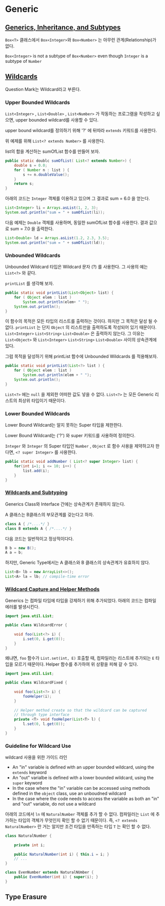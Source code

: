 # Generic

## [Generics, Inheritance, and Subtypes][1]

`Box<T>`  클래스에서 `Box<Integer>`와  `Box<Number>` 는 아무런 관계(Relationship)가 없다.

`Box<Integer>` is not a subtype of `Box<Number>` even though `Integer` is a subtype of `Number`

## [Wildcards][2]

Question Mark는 Wildcard라고 부른다.

### Upper Bounded Wildcards

`List<Integer>` , `List<Double>` , `List<Number>` 가 작동하는 프로그램을 작성하고 싶으면, upper bounded wildcard를 사용할 수 있다.

upper bound wildcard를 정의하기 위해 '?' 에 뒤따라 `extends` 키워드를 사용한다.

위 예제를 위해 `List<? extends Number>` 를 사용한다.

list의 합을 계산하는 sumOfList 함수를 만들어 보자.

```java
public static doublc sumOfList( List<? extends Number>) {
    double s = 0.0;
    for ( Number n : list ) {
        s += n.doubleValue();
    }
    return s;
}
```

아래의 코드는 `Integer` 객체를 이용하고 있으며 그 결과로 sum = 6.0 을 얻는다.

```java
List<Integer> li = Arrays.asList(1, 2, 3);
System.out.println("sum = " + sumOfList(li));
```

다음 예제는 `Double` 객체를 사용하며, 동일한 sumOfList 함수를 사용한다. 결과 값으로 sum = 7.0 을 출력한다.

```java
List<Double> ld = Arrays.asList(1.2, 2.3, 3.5);
System.out.println("sum = " + sumOfList(ld));
```

### Unbounded Wildcards

Unbounded Wildcard 타입은 Wildcard 문자 (?) 를 사용한다. 그 사용의 예는  `List<?>` 와 같다.

`printList` 를 생각해 보자. 

```java
public static void printList(List<Object> list) {
    for ( Object elem : list )
        System.out.println(elem+ " ");
    System.out.println();
}
```

이 함수의 목적은 모든 타입의 리스트를 출력하는 것이다. 하지만 그 목적은 달성 될 수 없다.  `printList`  는 단지 `Object` 의 리스트만을 출력하도록 작성되어 있기 때문이다. `List<Integer>` `List<String>` `List<Double>` 은 출력하지 않는다. 그 이유는  `List<Object>`  와 `List<Integer>` `List<String>` `List<Double>`  사이의 상속관계에 있다.

그럼 목적을 달성하기 위해 printList 함수에 Unbounded Wildcards 를 적용해보자.

```java
public static void printList(List<?> list ) {
    for ( Object elem : list )
        System.out.println(elem + " ");
    System.out.println();
}
```

`List<?>` 에는 `null` 을 제외한 어떠한 값도 넣을 수 없다. `List<?>`  는 모든 Generic 리스트의 최상위 타입이기 때문이다.

### Lower Bounded Wildcards

Lower Bound Wildcard는 알지 못하는 Super 타입을 제한한다.

Lower Bound Wildcard는 ('?') 와 super 키워드를 사용하여 정의한다.

`Integer` 와 `Integer` 의 Super 타입인 `Number` , `Object`  로 함수 사용을 제약하고자 한다면,  `<? super Integer>` 를 사용한다.

```java
public static void addNumber ( List<? super Integer> list) {
    for(int i=1; i <= 10; i++) {
        list.add(i);
    }
}
```

### [Wildcards and Subtyping][3]

Generics Class와 Interface 간에는 상속관계가 존재하지 않는다.

A 클래스는 B클래스의 부모관계를 갖는다고 하자.

```java
class A { /*....*/ }
class B extends A { /*....*/ }
```

다음 코드는 일반적이고 정상적이다다.

```java
B b = new B();
A a = b;
```

하지만, Generic Type에서는 A 클래스와 B 클래스의 상속관계가 유효하지 않다.

```java
List<B> lb = new ArrayList<>();
List<A> la = lb; // compile-time error
```

### [Wildcard Capture and Helper Methods][4]

Generics 는 컴파일 타임에 타입을 강제하기 위해 추가되었다. 아래의 코드는 컴파일 에러를 발생시킨다.

```java
import java.util.List;

public class WildcardError {
    
    void foo(List<?> i) {
        i.set(0, i.get(0));
    }
}
```

왜냐면, `foo` 함수가 `List.set(int, E)` 호출할 때, 컴파일러는 리스트에 추가되는 `E` 타입을 모르기 때문이다. Helper 함수를 추가하여 위 상황을 피해 갈 수 있다.

```java
import java.util.List;

public class WildcardFixed {
    
    void foo(List<?> i) {
        fooHelper(i);
    }
    
    // Helper method create so that the wildcard can be captured
    // through type interface
    private <T> void fooHelper(List<T> l) {
        l.set(0, l.get(0));
    }
}
```

### Guideline for Wildcard Use

wildcard 사용을 위한 가이드 라인

- An "in" variable is defined with an upper bounded wildcard, using the `extends` keyword
- An "out" varialbe is defined with a lower bounded wildcard, using the `super` keyword
- In the case where the "in" variable can be accessed using methods defined in the `object` class, use an unboudned wildcard
- In the case where the code needs to access the variable as both an "in" and "out" variable, do not use a wildcard

아래의 코드에서 `ln` 에 `NaturalNumber` 객체를 추가 할 수 없다.  컴파일러는 `List`  에 추가하는 타입의 객체가 무엇인지 확인 할 수 없기 때문이다. 즉, `<? extends NaturalNumber>` 란 거는 알지만 조건 타입을 만족하는  타입 `T` 는 확인 할 수 없다.

```java
class NaturalNumber {
    
    private int i;
    
    public NaturalNumber(int i) { this.i = i; }
    // ...
}

class EvenNumber extends NaturalNUmber {
    public EvenNumber(int i) { super(i); }
}
```

## Type Erasure



[1]: https://docs.oracle.com/javase/tutorial/java/generics/inheritance.html
[2]: https://docs.oracle.com/javase/tutorial/java/generics/wildcards.html
[3]: ttps://docs.oracle.com/javase/tutorial/java/generics/subtyping.html
[4]: https://docs.oracle.com/javase/tutorial/java/generics/capture.html

